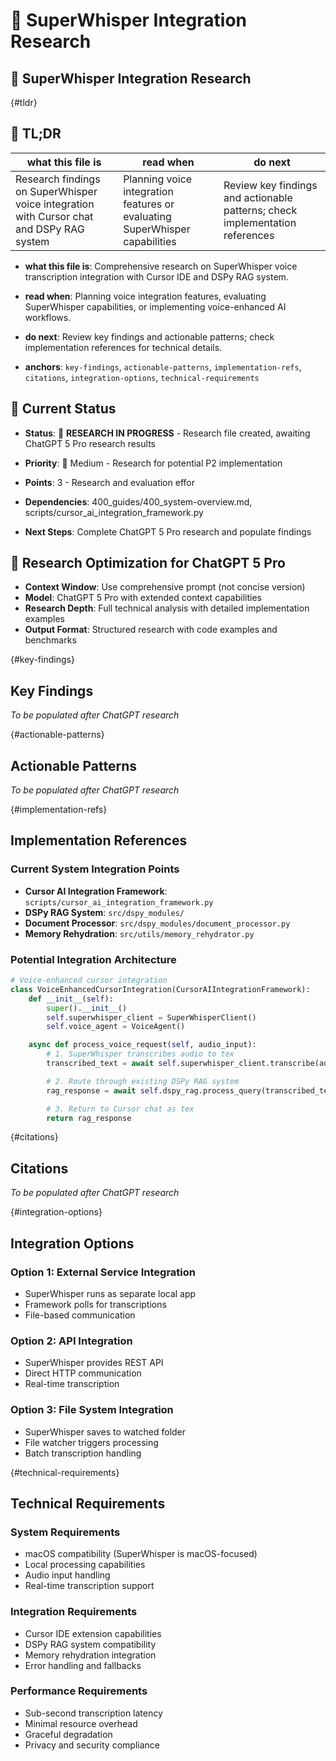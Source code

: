 

# 🎤 SuperWhisper Integration Research

## 🎤 SuperWhisper Integration Research

<!-- ANCHOR: tldr -->
{#tldr}

## 🔎 TL;DR

| what this file is | read when | do next |
|---|---|---|
| Research findings on SuperWhisper voice integration with Cursor chat and DSPy RAG system | Planning voice integration features or evaluating SuperWhisper capabilities | Review key findings and actionable patterns; check implementation references |

- **what this file is**: Comprehensive research on SuperWhisper voice transcription integration with Cursor IDE and DSPy RAG system.

- **read when**: Planning voice integration features, evaluating SuperWhisper capabilities, or implementing voice-enhanced AI workflows.

- **do next**: Review key findings and actionable patterns; check implementation references for technical details.

- **anchors**: `key-findings`, `actionable-patterns`, `implementation-refs`, `citations`, `integration-options`, `technical-requirements`

<!-- ANCHOR_KEY: tldr -->
<!-- ANCHOR_PRIORITY: 0 -->
<!-- ROLE_PINS: ["researcher", "planner"] -->

## 🎯 **Current Status**

- **Status**: 📝 **RESEARCH IN PROGRESS** - Research file created, awaiting ChatGPT 5 Pro research results

- **Priority**: 🔧 Medium - Research for potential P2 implementation

- **Points**: 3 - Research and evaluation effor

- **Dependencies**: 400_guides/400_system-overview.md, scripts/cursor_ai_integration_framework.py

- **Next Steps**: Complete ChatGPT 5 Pro research and populate findings

## 🚀 **Research Optimization for ChatGPT 5 Pro**

- **Context Window**: Use comprehensive prompt (not concise version)
- **Model**: ChatGPT 5 Pro with extended context capabilities
- **Research Depth**: Full technical analysis with detailed implementation examples
- **Output Format**: Structured research with code examples and benchmarks

<!-- ANCHOR: key-findings -->
{#key-findings}

## Key Findings

*To be populated after ChatGPT research*

<!-- ANCHOR: actionable-patterns -->
{#actionable-patterns}

## Actionable Patterns

*To be populated after ChatGPT research*

<!-- ANCHOR: implementation-refs -->
{#implementation-refs}

## Implementation References

### Current System Integration Points

- **Cursor AI Integration Framework**: `scripts/cursor_ai_integration_framework.py`
- **DSPy RAG System**: `src/dspy_modules/`
- **Document Processor**: `src/dspy_modules/document_processor.py`
- **Memory Rehydration**: `src/utils/memory_rehydrator.py`

### Potential Integration Architecture

```python
# Voice-enhanced cursor integration
class VoiceEnhancedCursorIntegration(CursorAIIntegrationFramework):
    def __init__(self):
        super().__init__()
        self.superwhisper_client = SuperWhisperClient()
        self.voice_agent = VoiceAgent()

    async def process_voice_request(self, audio_input):
        # 1. SuperWhisper transcribes audio to tex
        transcribed_text = await self.superwhisper_client.transcribe(audio_input)

        # 2. Route through existing DSPy RAG system
        rag_response = await self.dspy_rag.process_query(transcribed_text)

        # 3. Return to Cursor chat as tex
        return rag_response
```

<!-- ANCHOR: citations -->
{#citations}

## Citations

*To be populated after ChatGPT research*

<!-- ANCHOR: integration-options -->
{#integration-options}

## Integration Options

### Option 1: External Service Integration
- SuperWhisper runs as separate local app
- Framework polls for transcriptions
- File-based communication

### Option 2: API Integration
- SuperWhisper provides REST API
- Direct HTTP communication
- Real-time transcription

### Option 3: File System Integration
- SuperWhisper saves to watched folder
- File watcher triggers processing
- Batch transcription handling

<!-- ANCHOR: technical-requirements -->
{#technical-requirements}

## Technical Requirements

### System Requirements
- macOS compatibility (SuperWhisper is macOS-focused)
- Local processing capabilities
- Audio input handling
- Real-time transcription support

### Integration Requirements
- Cursor IDE extension capabilities
- DSPy RAG system compatibility
- Memory rehydration integration
- Error handling and fallbacks

### Performance Requirements
- Sub-second transcription latency
- Minimal resource overhead
- Graceful degradation
- Privacy and security compliance
